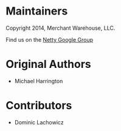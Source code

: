 Maintainers
====
Copyright 2014, Merchant Warehouse, LLC.

Find us on the [Netty Google Group](https://groups.google.com/forum/#!forum/netty-web-server)

Original Authors
====
* Michael Harrington

Contributors
====
* Dominic Lachowicz
